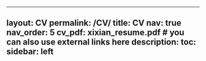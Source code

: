 <!-- ---
layout: cv
permalink: /cv/
title: cv
nav: true
nav_order: 5
cv_pdf: xixian_resume.pdf # you can also use external links here
description:
toc:
  sidebar: left
--- -->

---
layout: CV
permalink: /CV/
title: CV
nav: true
nav_order: 5
cv_pdf: xixian_resume.pdf # you can also use external links here
description:
toc:
  sidebar: left
---

